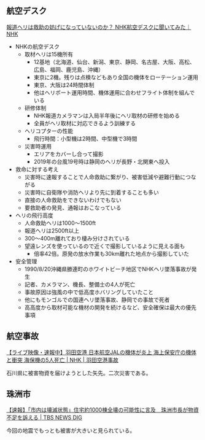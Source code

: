## 航空デスク

[報道ヘリは救助の妨げになっていないのか？ NHK航空デスクに聞いてみた｜NHK](https://www.nhk.or.jp/d-navi/note/article/20210430.html)

- NHKの航空デスク
  - 取材ヘリは15機所有
    - 12基地（北海道、仙台、新潟、東京、静岡、名古屋、大阪、高松、広島、福岡、鹿児島、沖縄）
    - 東京に2機。残りは点検などもあり全国の機体をローテーション運用
    - 東京、大阪は24時間体制
    - 他はヘリポート運用時間、機体運用に合わせフライト体制を組んでいる
  - 研修体制
    - NHK報道カメラマンは入局半年後にヘリ取材の研修を始める
    - 全員がヘリ取材に対応できるよう訓練する
  - ヘリコプターの性能
    - 飛行時間：小型機は2時間、中型機で3時間
  - 災害時運用
    - エリアをカバーし合って撮影
    - 2019年の台風19号時は静岡のヘリが長野・北関東へ投入
- 救命に対する考え
  - 災害時に速報することで人命救助に繋がり、被害低減や避難行動につながる
  - 災害時に自衛隊や消防ヘリより先に到着することも多い
  - 直接の人命救助をできないわけでもない
  - 要救助者の発見、通報はおこなっている
- ヘリの飛行高度
  - 人命救助ヘリは1000～1500ft
  - 報道ヘリは2500ft以上
  - 300～400m離れており棲み分けされている
  - 望遠レンズを使っているので近くで撮影しているように見える面も
    - 倍率42倍。原発の放水作業も30km離れた地点から撮影していた
- 安全管理
  - 1990/8/20沖縄県勝連町のホワイトビーチ地区でNHKヘリ墜落事故が発生
  - 記者、カメラマン、機長、整備士の4人が死亡
  - 事故原因は強風の中で低高度ホバリングしていたこと
  - 他にもモンゴルでの国連ヘリ墜落事故、静岡での事故で死者
  - 高高度から取材可能な機材の開発を続けるなど、安全確保は最大の優先事項

## 航空事故

[【ライブ映像・速報中】羽田空港 日本航空JALの機体が炎上 海上保安庁の機体と衝突 海保機の5人死亡 | NHK | 羽田空港事故](https://www3.nhk.or.jp/news/html/20240102/k10014307191000.html)

石川県に被害物資を届けようとした矢先。二次災害である。

## 珠洲市

[【速報】「市内は壊滅状態」住宅約1000棟全壊の可能性に言及　珠洲市長が物資不足を訴える | TBS NEWS DIG](https://newsdig.tbs.co.jp/articles/-/922629)

今回の地震でもっとも被害が大きいと見られている。

